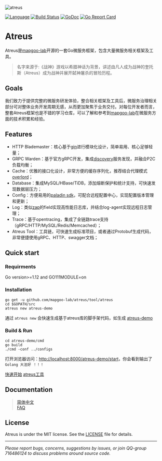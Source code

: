 ![atreus](doc/img/atreus3.png)

[![Language](https://img.shields.io/badge/Language-Go-blue.svg)](https://golang.org/)
[![Build Status](https://travis-ci.org/mapgoo-lab/atreus.svg?branch=master)](https://travis-ci.org/mapgoo-lab/atreus)
[![GoDoc](https://godoc.org/github.com/mapgoo-lab/atreus?status.svg)](https://godoc.org/github.com/mapgoo-lab/atreus)
[![Go Report Card](https://goreportcard.com/badge/github.com/mapgoo-lab/atreus)](https://goreportcard.com/report/github.com/mapgoo-lab/atreus)

# Atreus

Atreus是[mapgoo-lab](https://www.mapgoo-lab.com)开源的一套Go微服务框架，包含大量微服务相关框架及工具。  

> 名字来源于:《战神》游戏以希腊神话为背景，讲述由凡人成为战神的奎托斯（Atreus）成为战神并展开弑神屠杀的冒险历程。

## Goals

我们致力于提供完整的微服务研发体验，整合相关框架及工具后，微服务治理相关部分可对整体业务开发周期无感，从而更加聚焦于业务交付。对每位开发者而言，整套Atreus框架也是不错的学习仓库，可以了解和参考到[mapgoo-lab](https://www.mapgoo-lab.com)在微服务方面的技术积累和经验。

## Features
* HTTP Blademaster：核心基于[gin](https://github.com/gin-gonic/gin)进行模块化设计，简单易用、核心足够轻量；
* GRPC Warden：基于官方gRPC开发，集成[discovery](https://github.com/mapgoo-lab/discovery)服务发现，并融合P2C负载均衡；
* Cache：优雅的接口化设计，非常方便的缓存序列化，推荐结合代理模式[overlord](https://github.com/mapgoo-lab/overlord)；
* Database：集成MySQL/HBase/TiDB，添加熔断保护和统计支持，可快速发现数据层压力；
* Config：方便易用的[paladin sdk](doc/wiki-cn/config.md)，可配合远程配置中心，实现配置版本管理和更新；
* Log：类似[zap](https://github.com/uber-go/zap)的field实现高性能日志库，并结合log-agent实现远程日志管理；
* Trace：基于opentracing，集成了全链路trace支持（gRPC/HTTP/MySQL/Redis/Memcached）；
* Atreus Tool：工具链，可快速生成标准项目，或者通过Protobuf生成代码，非常便捷使用gRPC、HTTP、swagger文档；

## Quick start

### Requirments

Go version>=1.12 and GO111MODULE=on

### Installation
```shell
go get -u github.com/mapgoo-lab/atreus/tool/atreus
cd $GOPATH/src
atreus new atreus-demo
```

通过 `atreus new` 会快速生成基于atreus库的脚手架代码，如生成 [atreus-demo](https://github.com/mapgoo-lab/atreus-demo) 

### Build & Run

```shell
cd atreus-demo/cmd
go build
./cmd -conf ../configs
```

打开浏览器访问：[http://localhost:8000/atreus-demo/start](http://localhost:8000/atreus-demo/start)，你会看到输出了`Golang 大法好 ！！！`

[快速开始](doc/wiki-cn/quickstart.md)  [atreus工具](doc/wiki-cn/atreus-tool.md)

## Documentation

> [简体中文](doc/wiki-cn/summary.md)  
> [FAQ](doc/wiki-cn/FAQ.md)  

## License
Atreus is under the MIT license. See the [LICENSE](./LICENSE) file for details.

-------------

*Please report bugs, concerns, suggestions by issues, or join QQ-group 716486124 to discuss problems around source code.*
